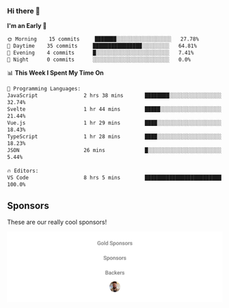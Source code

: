 ### Hi there 👋

<!--
**alexanderniebuhr/alexanderniebuhr** is a ✨ _special_ ✨ repository because its `README.md` (this file) appears on your GitHub profile.

Here are some ideas to get you started:

- 🔭 I’m currently working on ...
- 🌱 I’m currently learning ...
- 👯 I’m looking to collaborate on ...
- 🤔 I’m looking for help with ...
- 💬 Ask me about ...
- 📫 How to reach me: ...
- 😄 Pronouns: ...
- ⚡ Fun fact: ...
-->

<!--START_SECTION:waka-->
**I'm an Early 🐤** 

```text
🌞 Morning    15 commits     ███████░░░░░░░░░░░░░░░░░░   27.78% 
🌆 Daytime    35 commits     ████████████████░░░░░░░░░   64.81% 
🌃 Evening    4 commits      █░░░░░░░░░░░░░░░░░░░░░░░░   7.41% 
🌙 Night      0 commits      ░░░░░░░░░░░░░░░░░░░░░░░░░   0.0%

```


📊 **This Week I Spent My Time On** 

```text
💬 Programming Languages: 
JavaScript               2 hrs 38 mins       ████████░░░░░░░░░░░░░░░░░   32.74% 
Svelte                   1 hr 44 mins        █████░░░░░░░░░░░░░░░░░░░░   21.44% 
Vue.js                   1 hr 29 mins        ████░░░░░░░░░░░░░░░░░░░░░   18.43% 
TypeScript               1 hr 28 mins        ████░░░░░░░░░░░░░░░░░░░░░   18.23% 
JSON                     26 mins             █░░░░░░░░░░░░░░░░░░░░░░░░   5.44%

🔥 Editors: 
VS Code                  8 hrs 5 mins        █████████████████████████   100.0%

```


<!--END_SECTION:waka-->

## Sponsors

These are our really cool sponsors!

<!-- sponsors -->

<!-- sponsors -->

<p align="center">
  <a href="https://github.com/sponsors/alexanderniebuhr">
    <img src='./sponsors.svg'/>
  </a>
</p>
